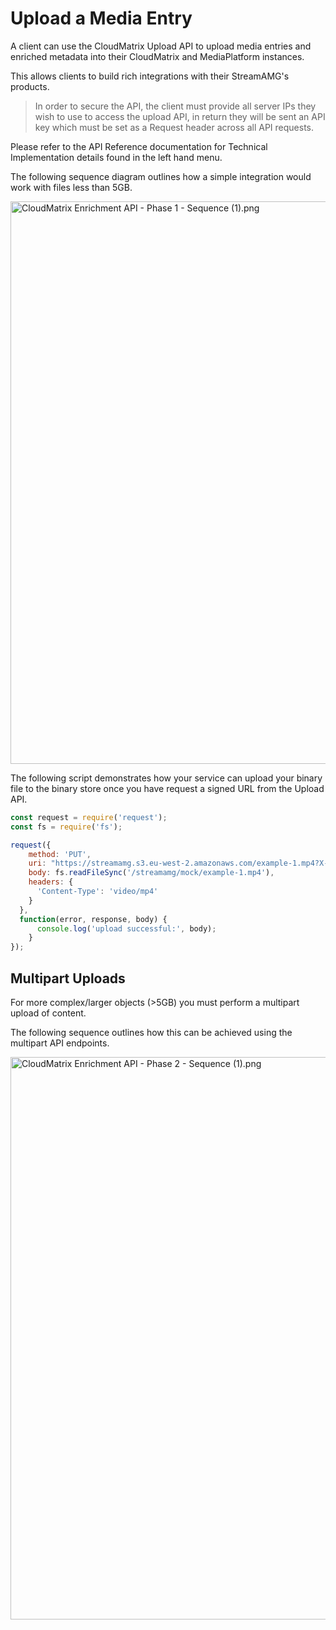 # Upload a Media Entry

A client can use the CloudMatrix Upload API to upload media entries and enriched metadata into their CloudMatrix and MediaPlatform instances.

This allows clients to build rich integrations with their StreamAMG's products.

> In order to secure the API, the client must provide all server IPs they wish to use to access the upload API, in return they will be sent an API key which must be set as a Request header across all API requests. 

Please refer to the API Reference documentation for Technical Implementation details found in the left hand menu.

The following sequence diagram outlines how a simple integration would work with files less than 5GB. 

<img src="https://stoplight.io/api/v1/projects/cHJqOjc2ODM3/images/OiCWC6k7vtU" alt="CloudMatrix Enrichment API - Phase 1 - Sequence (1).png" width="900" style="align:center"/>


The following script demonstrates how your service can upload your binary file to the binary store once you have request a signed URL from the Upload API.

```javascript
const request = require('request');
const fs = require('fs');

request({
    method: 'PUT',
    uri: "https://streamamg.s3.eu-west-2.amazonaws.com/example-1.mp4?X-Amz-Algorithm=AWS4-HMAC-SHA256&X-Amz-Credential=AKIAJJWZ7B6WCRGMKFGQ%2F20180210%2Feu-west-2%2Fs3%2Faws4_request&X-Amz-Date=20180210T171315Z&X-Amz-Expires=1800&X-Amz-Signature=12b74b0788aa036bc7c3d03b3f20c61f1f91cc9ad8873e3314255dc479a25351&X-Amz-SignedHeaders=host",
    body: fs.readFileSync('/streamamg/mock/example-1.mp4'),
    headers: {
      'Content-Type': 'video/mp4'
    }
  },
  function(error, response, body) {
      console.log('upload successful:', body);
    }
});
```

## Multipart Uploads


For more complex/larger objects (>5GB) you must perform a multipart upload of content. 

The following sequence outlines how this can be achieved using the multipart API endpoints. 

<img src="https://stoplight.io/api/v1/projects/cHJqOjc2ODM3/images/pROnd22MePM" alt="CloudMatrix Enrichment API - Phase 2 - Sequence (1).png" width="900" style="align:center"/>


